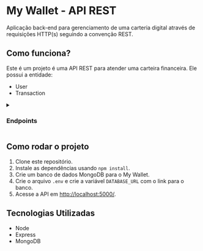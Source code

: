 # My Wallet - API REST

Aplicação back-end para gerenciamento de uma carteria digital através de requisições HTTP(s) seguindo a convenção REST.

## Como funciona?
Este é um projeto é uma API REST para atender uma carteira financeira. Ele possui a entidade:
- User
- Transaction

<details>
  <summary><h3>Endpoints</h3></summary>

  ### POST /sign-up
  #### Entrada
  ```json
  {
    "name": "Gustavo",
    "email": "gustavo@email.com",
    "password": "gustavo123"
  }
  ```
  #### Saída
  ```
  status 201
  ```

  ### POST /sign-in
  ```json
  {
    "email": "gustavo@email.com",
    "password": "gustavo123"
  }
  ```

  #### Saída
  ```
  status 200
  ```
  ```json
  {
    "token": UUID,
    "id": ID do usuário
  }
  ```
  ## Rotas Autenticadas
  
  ### POST /transaction/:type
  
  #### Entrada
  ```json
  {
    "type": "saida" (ou entrada),
    "value": 90.00,
    "description": "bolsa"
  }
  ```
  #### Saída
  ```
    status 200
  ```

  ### GET /transactions

  #### Saída
  ```json
  [
    {
        "id": "afa02595-d216-45d7-af5c-ac09cf977d84",
        "description": "bolsa",
        "id_user": "afa02535-e416-45d7-af5c-ac19cf977d84",
        "value": 90
        "type": "entrada" (ou saida)
      }, ...
  ]
  ```
</details>

## Como rodar o projeto

1. Clone este repositório.
2. Instale as dependências usando `npm install`.
3. Crie um banco de dados MongoDB para o My Wallet.
4. Crie o arquivo `.env` e crie a variável `DATABASE_URL` com o link para o banco.
7. Acesse a API em [http://localhost:5000/](http://localhost:5000/).

## Tecnologias Utilizadas

- Node
- Express
- MongoDB
